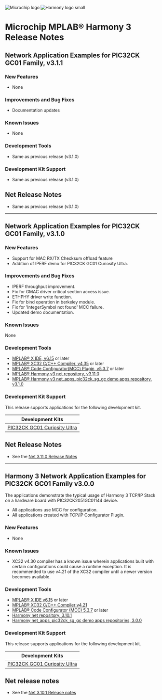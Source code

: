 ﻿![Microchip logo](https://raw.githubusercontent.com/wiki/Microchip-MPLAB-Harmony/Microchip-MPLAB-Harmony.github.io/images/microchip_logo.png)
![Harmony logo small](https://raw.githubusercontent.com/wiki/Microchip-MPLAB-Harmony/Microchip-MPLAB-Harmony.github.io/images/microchip_mplab_harmony_logo_small.png)

# Microchip MPLAB® Harmony 3 Release Notes

## Network Application Examples for PIC32CK GC01 Family, v3.1.1

### New Features
- None

### Improvements and Bug Fixes
- Documentation updates

### Known Issues
- None

### Development Tools
- Same as previous release (v3.1.0)

### Development Kit Support
- Same as previous release (v3.1.0)

## Net Release Notes
- Same as previous release (v3.1.0)

---

## Network Application Examples for PIC32CK GC01 Family, v3.1.0

### New Features
- Support for MAC RX/TX Checksum offload feature
- Addition of IPERF demo for PIC32CK GC01 Curiosity Ultra.


### Improvements and Bug Fixes
- IPERF throughput improvement.
- Fix for GMAC driver critical section access issue.
- ETHPHY driver write function.
- Fix for bind operation in berkeley module.
- Fix for 'IntegerSymbol not found' MCC failure.
- Updated demo documentation.

### Known Issues
None


### Development Tools

- [MPLAB® X IDE, v6.15](https://www.microchip.com/mplab/mplab-x-ide) or later
- [MPLAB® XC32 C/C++ Compiler, v4.35](https://www.microchip.com/mplab/compilers) or later
- [MPLAB® Code Configurator(MCC) Plugin, v5.3.7](https://www.microchip.com/en-us/tools-resources/configure/mplab-code-configurator) or later
- [MPLAB® Harmony v3 net repository, v3.11.0](https://github.com/Microchip-MPLAB-Harmony/net/tree/v3.11.0)
- [MPLAB® Harmony v3 net\_apps\_pic32ck\_sg\_gc demo apps repository, v3.1.0](https://github.com/Microchip-MPLAB-Harmony/net_apps_pic32ck_sg_gc/tree/v3.1.0)

### Development Kit Support

This release supports applications for the following development kit.

| Development Kits |
| --- |
| [PIC32CK GC01 Curiosity Ultra](https://www.microchip.com/en-us/development-tool/EA23J82A) |


## Net Release Notes

- See the [Net 3.11.0 Release Notes](https://github.com/Microchip-MPLAB-Harmony/net/tree/v3.11.0)

---

## Harmony 3 Network Application Examples for PIC32CK GC01 Family v3.0.0
The applications demonstrate the typical usage of Harmony 3 TCP/IP Stack on a hardware board with PIC32CK2051GC01144 device.
- All applications use MCC for configuration.
- All applications created with TCP/IP Configurator Plugin.

### New Features
- None

### Known Issues
- XC32 v4.30 compiler has a known issue wherein applications built with certain configurations could cause a runtime exception. It is recommended to use v4.21 of the XC32 compiler until a newer version becomes available.

### Development Tools

- [MPLAB® X IDE v6.15](https://www.microchip.com/mplab/mplab-x-ide) or later
- [MPLAB® XC32 C/C++ Compiler v4.21](https://www.microchip.com/mplab/compilers)
- [MPLAB® Code Configurator (MCC) 5.3.7](https://www.microchip.com/en-us/tools-resources/configure/mplab-code-configurator) or later
- [Harmony net repository, 3.10.1](https://github.com/Microchip-MPLAB-Harmony/net/tree/v3.10.1)
- [Harmony net\_apps\_pic32ck\_sg\_gc demo apps repositories, 3.0.0](https://github.com/Microchip-MPLAB-Harmony/net_apps_pic32ck_sg_gc/tree/v3.0.0)

### Development Kit Support

This release supports applications for the following development kit.

| Development Kits |
| --- |
| [PIC32CK GC01 Curiosity Ultra](https://www.microchip.com/en-us/development-tool/EA23J82A) |


## Net release notes

- See the [Net 3.10.1 Release notes](https://github.com/Microchip-MPLAB-Harmony/net/tree/v3.10.1)



